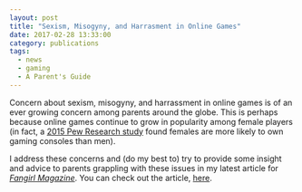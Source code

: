 ```yaml
---
layout: post
title: "Sexism, Misogyny, and Harrasment in Online Games"
date: 2017-02-28 13:33:00
category: publications
tags:
  - news
  - gaming
  - A Parent's Guide
---
```


Concern about sexism, misogyny, and harrassment in online games is of an ever growing concern among parents around the globe. This is perhaps because online games continue to grow in popularity among female players (in fact, a [2015 Pew Research study](http://www.pewinternet.org/2015/10/29/device-ownership-2015-about-this-report/) found females are more likely to own gaming consoles than men).

I address these concerns and (do my best to) try to provide some insight and advice to parents grappling with these issues in my latest article for [_Fangirl Magazine_](http://www.fangirlthemag.com/). You can check out the article, [here](http://www.fangirlthemag.com/2017/02/what-parents-need-to-know-about-sexism-misogyny-and-harassment-in-online-games/). 